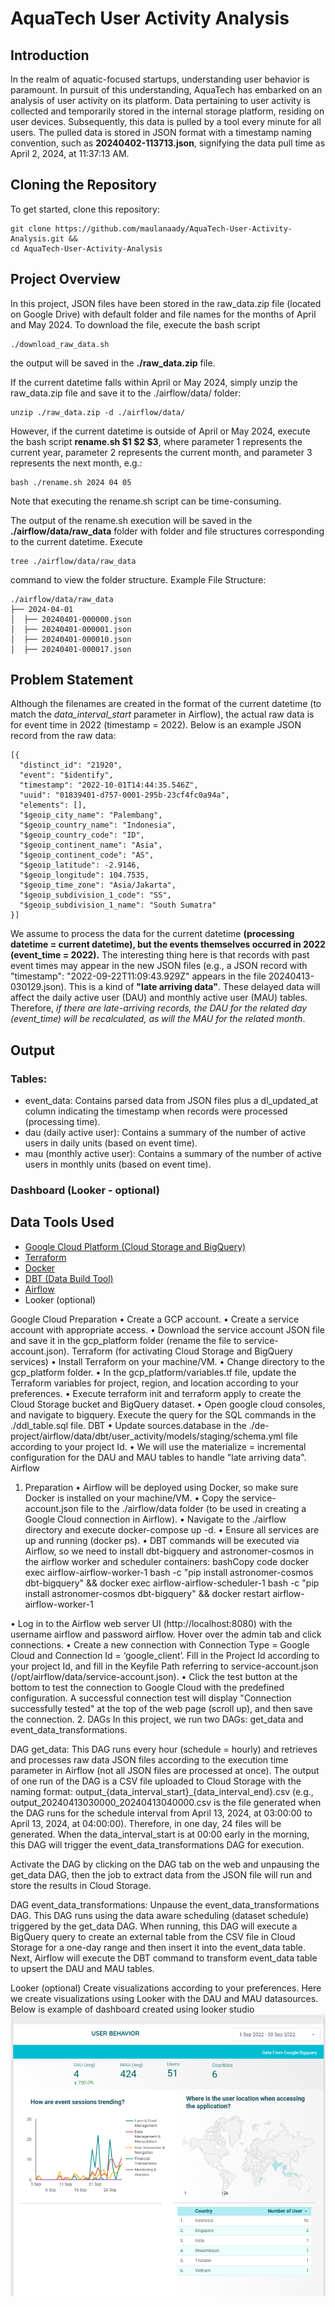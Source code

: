 # AquaTech User Activity Analysis
## Introduction
In the realm of aquatic-focused startups, understanding user behavior is paramount. In pursuit of this understanding, AquaTech has embarked on an analysis of user activity on its platform. Data pertaining to user activity is collected and temporarily stored in the internal storage platform, residing on user devices. Subsequently, this data is pulled by a tool every minute for all users. The pulled data is stored in JSON format with a timestamp naming convention, such as **20240402-113713.json**, signifying the data pull time as April 2, 2024, at 11:37:13 AM.

## Cloning the Repository
To get started, clone this repository:
```
git clone https://github.com/maulanaady/AquaTech-User-Activity-Analysis.git &&
cd AquaTech-User-Activity-Analysis
```

## Project Overview
In this project, JSON files have been stored in the raw_data.zip file (located on Google Drive) with default folder and file names for the months of April and May 2024. To download the file, execute the bash script 
```
./download_raw_data.sh
```
the output will be saved in the **./raw_data.zip** file.

If the current datetime falls within April or May 2024, simply unzip the raw_data.zip file and save it to the ./airflow/data/ folder:
```
unzip ./raw_data.zip -d ./airflow/data/ 
```
However, if the current datetime is outside of April or May 2024, execute the bash script **rename.sh $1 $2 $3**, where parameter 1 represents the current year, parameter 2 represents the current month, and parameter 3 represents the next month, e.g.:
```
bash ./rename.sh 2024 04 05
```
Note that executing the rename.sh script can be time-consuming. 

The output of the rename.sh execution will be saved in the **./airflow/data/raw_data** folder with folder and file structures corresponding to the current datetime. 
Execute 
```
tree ./airflow/data/raw_data
``` 
command to view the folder structure.
Example File Structure:
```
./airflow/data/raw_data
├── 2024-04-01
│  ├── 20240401-000000.json
│  ├── 20240401-000001.json
│  ├── 20240401-000010.json
│  ├── 20240401-000017.json
```

## Problem Statement
Although the filenames are created in the format of the current datetime (to match the _data_interval_start_ parameter in Airflow), the actual raw data is for event time in 2022 (timestamp = 2022). Below is an example JSON record from the raw data:
```
[{
  "distinct_id": "21920",
  "event": "$identify",
  "timestamp": "2022-10-01T14:44:35.546Z",
  "uuid": "01839401-d757-0001-295b-23cf4fc0a94a",
  "elements": [],
  "$geoip_city_name": "Palembang",
  "$geoip_country_name": "Indonesia",
  "$geoip_country_code": "ID",
  "$geoip_continent_name": "Asia",
  "$geoip_continent_code": "AS",
  "$geoip_latitude": -2.9146,
  "$geoip_longitude": 104.7535,
  "$geoip_time_zone": "Asia/Jakarta",
  "$geoip_subdivision_1_code": "SS",
  "$geoip_subdivision_1_name": "South Sumatra"
}]
```
We assume to process the data for the current datetime **(processing datetime = current datetime), but the events themselves occurred in 2022 (event_time = 2022).**
The interesting thing here is that records with past event times may appear in the new JSON files (e.g., a JSON record with "timestamp": "2022-09-22T11:09:43.929Z" appears in the file 20240413-030129.json). This is a kind of **"late arriving data"**. These delayed data will affect the daily active user (DAU) and monthly active user (MAU) tables. Therefore, _if there are late-arriving records, the DAU for the related day (event_time) will be recalculated, as will the MAU for the related month_.

## Output
### Tables:
+	event_data: Contains parsed data from JSON files plus a dl_updated_at column indicating the timestamp when records were processed (processing time).
+	dau (daily active user): Contains a summary of the number of active users in daily units (based on event time).
+	mau (monthly active user): Contains a summary of the number of active users in monthly units (based on event time).

### Dashboard (Looker - optional)

## Data Tools Used
+	[Google Cloud Platform (Cloud Storage and BigQuery)](https://console.cloud.google.com/)
+	[Terraform](https://developer.hashicorp.com/terraform/docs)
+	[Docker](https://docs.docker.com/)
+	[DBT (Data Build Tool)](https://docs.getdbt.com/)
+	[Airflow](https://airflow.apache.org/docs/)
+	Looker (optional)

Google Cloud Preparation
•	Create a GCP account.
•	Create a service account with appropriate access.
•	Download the service account JSON file and save it in the gcp_platform folder (rename the file to service-account.json).
Terraform (for activating Cloud Storage and BigQuery services)
•	Install Terraform on your machine/VM.
•	Change directory to the gcp_platform folder.
•	In the gcp_platform/variables.tf file, update the Terraform variables for project, region, and location according to your preferences.
•	Execute terraform init and terraform apply to create the Cloud Storage bucket and BigQuery dataset.
•	Open google cloud consoles, and navigate to bigquery. Execute the query for the SQL commands in the ./ddl_table.sql file.
DBT
•	Update sources.database in the ./de-project/airflow/data/dbt/user_activity/models/staging/schema.yml file according to your project Id.
•	We will use the materialize = incremental configuration for the DAU and MAU tables to handle "late arriving data".
Airflow
1. Preparation
•	Airflow will be deployed using Docker, so make sure Docker is installed on your machine/VM.
•	Copy the service-account.json file to the ./airflow/data folder (to be used in creating a Google Cloud connection in Airflow).
•	Navigate to the ./airflow directory and execute docker-compose up -d.
•	Ensure all services are up and running (docker ps).
•	DBT commands will be executed via Airflow, so we need to install dbt-bigquery and astronomer-cosmos in the airflow worker and scheduler containers:
bashCopy code
docker exec airflow-airflow-worker-1 bash -c "pip install astronomer-cosmos dbt-bigquery"  &&
docker exec airflow-airflow-scheduler-1 bash -c "pip install astronomer-cosmos dbt-bigquery" && docker restart airflow-airflow-worker-1

•	Log in to the Airflow web server UI (http://localhost:8080) with the username airflow and password airflow. Hover over the admin tab and click connections.
•	Create a new connection with Connection Type = Google Cloud and Connection Id = ‘google_client’. Fill in the Project Id according to your project Id, and fill in the Keyfile Path referring to service-account.json (/opt/airflow/data/service-account.json).
•	Click the test button at the bottom to test the connection to Google Cloud with the predefined configuration. A successful connection test will display "Connection successfully tested" at the top of the web page (scroll up), and then save the connection.
2. DAGs
In this project, we run two DAGs: get_data and event_data_transformations.

DAG get_data:
This DAG runs every hour (schedule = hourly) and retrieves and processes raw data JSON files according to the execution time parameter in Airflow (not all JSON files are processed at once). The output of one run of the DAG is a CSV file uploaded to Cloud Storage with the naming format: output_{data_interval_start}_{data_interval_end}.csv (e.g., output_20240413030000_20240413040000.csv is the file generated when the DAG runs for the schedule interval from April 13, 2024, at 03:00:00 to April 13, 2024, at 04:00:00). Therefore, in one day, 24 files will be generated. 
When the data_interval_start is at 00:00 early in the morning, this DAG will trigger the event_data_transformations DAG for execution. 

Activate the DAG by clicking on the DAG tab on the web and unpausing the get_data DAG, then the job to extract data from the JSON file will run and store the results in Cloud Storage.

DAG event_data_transformations:
Unpause the event_data_transformations DAG. This DAG runs using the data aware scheduling (dataset schedule) triggered by the get_data DAG. When running, this DAG will execute a BigQuery query to create an external table from the CSV file in Cloud Storage for a one-day range and then insert it into the event_data table. Next, Airflow will execute the DBT command to transform event_data table to upsert the DAU and MAU tables.

Looker (optional)
Create visualizations according to your preferences. Here we create visualizations using Looker with the DAU and MAU datasources. Below is example of dashboard created using looker studio
![Example Image](https://github.com/maulanaady/AquaTech-User-Activity-Analysis/blob/main/images/dashboard.png)
